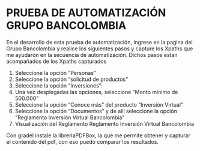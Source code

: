 # PRUEBA DE AUTOMATIZACIÓN GRUPO BANCOLOMBIA 
En el desarrollo de esta prueba de automatización, ingrese en la pagina del Grupo Bancolombia y realice los siguientes pasos y capture los Xpaths que me ayudarón en la secuencia de automatización.
Dichos pasos estan acompañados de los Xpaths capturados 
1. Seleccione la opción “Personas”
2. Seleccione la opción “solicitud de productos”
3. Seleccione la opción “Inversiones”: 
5. Una vez desplegadas las opciones, seleccione “Monto mínimo de 500.000”
6. Seleccione la opción “Conoce más” del producto “Inversión Virtual”
7. Seleccione la opción “Documentos” y de allí seleccione la opción “Reglamento Inversión Virtual Bancolombia”
8. Visualización del Reglamento
                    Reglamento Inversión Virtual Bancolombia 

Con gradel instale la libreriaPDFBox, la que me permite obtener y capturar el contenido del pdf, con eso puedo comparar los resultados.